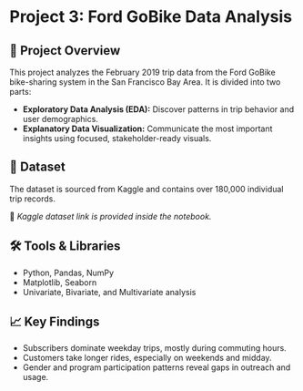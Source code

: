 # Project 3: Ford GoBike Data Analysis

## 📌 Project Overview
This project analyzes the February 2019 trip data from the Ford GoBike bike-sharing system in the San Francisco Bay Area. It is divided into two parts:
- **Exploratory Data Analysis (EDA):** Discover patterns in trip behavior and user demographics.
- **Explanatory Data Visualization:** Communicate the most important insights using focused, stakeholder-ready visuals.

## 📂 Dataset
The dataset is sourced from Kaggle and contains over 180,000 individual trip records.

📎 *Kaggle dataset link is provided inside the notebook.*

## 🛠 Tools & Libraries
- Python, Pandas, NumPy
- Matplotlib, Seaborn
- Univariate, Bivariate, and Multivariate analysis

## 📈 Key Findings
- Subscribers dominate weekday trips, mostly during commuting hours.
- Customers take longer rides, especially on weekends and midday.
- Gender and program participation patterns reveal gaps in outreach and usage.


